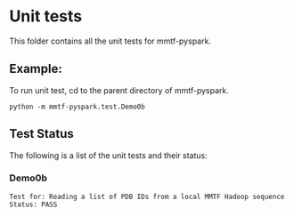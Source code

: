 # Unit tests

This folder contains all the unit tests for mmtf-pyspark.

## Example:
To run unit test, cd to the parent directory of mmtf-pyspark.
```
python -m mmtf-pyspark.test.Demo0b
```

## Test Status
The following is a list of the unit tests and their status:

### Demo0b
	Test for: Reading a list of PDB IDs from a local MMTF Hadoop sequence
	Status: PASS


